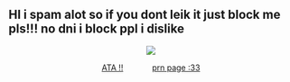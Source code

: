 ## HI i spam alot so if you dont leik it just block me pls!!! no dni i block ppl i dislike

<div align="center">

![](https://i.pinimg.com/736x/99/7c/e9/997ce9a684ed0604440176be13390111.jpg)

[ATA !!](https://zombii.atabook.org)⠀⠀⠀⠀⠀[prn page :33](https://en.pronouns.page/@zombiimedic)
